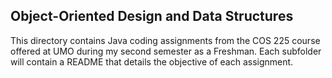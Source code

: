 ## Object-Oriented Design and Data Structures
This directory contains Java coding assignments from the COS 225 course offered at UMO during my second semester as a Freshman. Each subfolder will contain a README that details the objective of each assignment.
